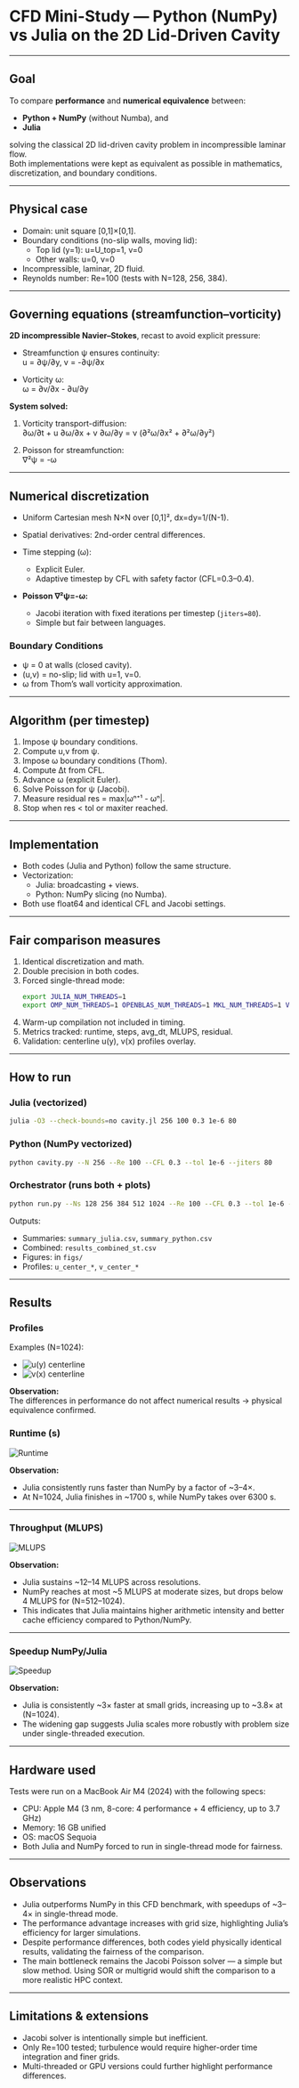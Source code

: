 # CFD Mini-Study — Python (NumPy) vs Julia on the 2D Lid-Driven Cavity

---

## Goal

To compare **performance** and **numerical equivalence** between:
- **Python + NumPy** (without Numba), and
- **Julia**

solving the classical 2D lid-driven cavity problem in incompressible laminar flow.  
Both implementations were kept as equivalent as possible in mathematics, discretization, and boundary conditions.

---

## Physical case

- Domain: unit square [0,1]×[0,1].
- Boundary conditions (no-slip walls, moving lid):
  - Top lid (y=1): u=U_top=1, v=0
  - Other walls: u=0, v=0
- Incompressible, laminar, 2D fluid.
- Reynolds number: Re=100 (tests with N=128, 256, 384).

---

## Governing equations (streamfunction–vorticity)

**2D incompressible Navier–Stokes**, recast to avoid explicit pressure:

- Streamfunction ψ ensures continuity:  
  u = ∂ψ/∂y,   v = -∂ψ/∂x

- Vorticity ω:  
  ω = ∂v/∂x - ∂u/∂y

**System solved:**

1. Vorticity transport-diffusion:  
   ∂ω/∂t + u ∂ω/∂x + v ∂ω/∂y = ν (∂²ω/∂x² + ∂²ω/∂y²)

2. Poisson for streamfunction:  
   ∇²ψ = -ω

---

## Numerical discretization

- Uniform Cartesian mesh N×N over [0,1]², dx=dy=1/(N-1).
- Spatial derivatives: 2nd-order central differences.
- Time stepping (ω):
  - Explicit Euler.
  - Adaptive timestep by CFL with safety factor (CFL=0.3–0.4).

- **Poisson ∇²ψ=-ω:**
  - Jacobi iteration with fixed iterations per timestep (`jiters=80`).  
  - Simple but fair between languages.

### Boundary Conditions

- ψ = 0 at walls (closed cavity).  
- (u,v) = no-slip; lid with u=1, v=0.  
- ω from Thom’s wall vorticity approximation.

---

## Algorithm (per timestep)

1. Impose ψ boundary conditions.  
2. Compute u,v from ψ.  
3. Impose ω boundary conditions (Thom).  
4. Compute Δt from CFL.  
5. Advance ω (explicit Euler).  
6. Solve Poisson for ψ (Jacobi).  
7. Measure residual res = max|ωⁿ⁺¹ - ωⁿ|.  
8. Stop when res < tol or maxiter reached.

---

## Implementation

- Both codes (Julia and Python) follow the same structure.  
- Vectorization:  
  - Julia: broadcasting + views.  
  - Python: NumPy slicing (no Numba).  
- Both use float64 and identical CFL and Jacobi settings.

---

## Fair comparison measures

1. Identical discretization and math.  
2. Double precision in both codes.  
3. Forced single-thread mode:  
   ```bash
   export JULIA_NUM_THREADS=1
   export OMP_NUM_THREADS=1 OPENBLAS_NUM_THREADS=1 MKL_NUM_THREADS=1 VECLIB_MAXIMUM_THREADS=1 NUMEXPR_NUM_THREADS=1
   ```
4. Warm-up compilation not included in timing.  
5. Metrics tracked: runtime, steps, avg_dt, MLUPS, residual.  
6. Validation: centerline u(y), v(x) profiles overlay.

---

## How to run

### Julia (vectorized)
```bash
julia -O3 --check-bounds=no cavity.jl 256 100 0.3 1e-6 80
```

### Python (NumPy vectorized)
```bash
python cavity.py --N 256 --Re 100 --CFL 0.3 --tol 1e-6 --jiters 80
```

### Orchestrator (runs both + plots)
```bash
python run.py --Ns 128 256 384 512 1024 --Re 100 --CFL 0.3 --tol 1e-6 --jiters 80 --label st
```

Outputs:
- Summaries: `summary_julia.csv`, `summary_python.csv`
- Combined: `results_combined_st.csv`
- Figures: in `figs/`
- Profiles: `u_center_*`, `v_center_*`

---

## Results


### Profiles
Examples (N=1024):
- ![u(y) centerline](figs/profiles_st_u_profile_N1024.png)  
- ![v(x) centerline](figs/profiles_st_v_profile_N1024.png)

**Observation:**  
The differences in performance do not affect numerical results → physical equivalence confirmed.  


### Runtime (s)
![Runtime](figs/bench_st_time.png)

**Observation:**  
- Julia consistently runs faster than NumPy by a factor of ~3–4×.  
- At N=1024, Julia finishes in ~1700 s, while NumPy takes over 6300 s.

---

### Throughput (MLUPS)
![MLUPS](figs/bench_st_mlups.png)

**Observation:**  
- Julia sustains ~12–14 MLUPS across resolutions.  
- NumPy reaches at most ~5 MLUPS at moderate sizes, but drops below 4 MLUPS for \(N=512–1024\).  
- This indicates that Julia maintains higher arithmetic intensity and better cache efficiency compared to Python/NumPy.


---

### Speedup NumPy/Julia
![Speedup](figs/bench_st_speedup_numpy_over_julia.png)

**Observation:**  
- Julia is consistently ~3× faster at small grids, increasing up to ~3.8× at \(N=1024\).  
- The widening gap suggests Julia scales more robustly with problem size under single-threaded execution.

---

## Hardware used

Tests were run on a MacBook Air M4 (2024) with the following specs:  
- CPU: Apple M4 (3 nm, 8-core: 4 performance + 4 efficiency, up to 3.7 GHz)  
- Memory: 16 GB unified  
- OS: macOS Sequoia  
- Both Julia and NumPy forced to run in single-thread mode for fairness.

---

## Observations

- Julia outperforms NumPy in this CFD benchmark, with speedups of ~3–4× in single-thread mode.  
- The performance advantage increases with grid size, highlighting Julia’s efficiency for larger simulations.  
- Despite performance differences, both codes yield physically identical results, validating the fairness of the comparison.  
- The main bottleneck remains the Jacobi Poisson solver — a simple but slow method. Using SOR or multigrid would shift the comparison to a more realistic HPC context.  

---

## Limitations & extensions

- Jacobi solver is intentionally simple but inefficient.  
- Only Re=100 tested; turbulence would require higher-order time integration and finer grids.  
- Multi-threaded or GPU versions could further highlight performance differences.  

